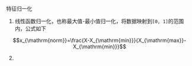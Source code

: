 特征归一化
1. 线性函数归一化，也称最大值-最小值归一化，将数据映射到`[0, 1]`的范围内，公式如下

$$x_{\mathrm{norm}}=\frac{X-X_{\mathrm{min}}}{X_{\mathrm{max}}-X_{\mathrm{min}}}$$

2. 